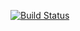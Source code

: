 [![Build Status](https://travis-ci.org/dhduggal/CS110Lab5.svg?branch=master)](https://travis-ci.org/dhduggal/CS110Lab5)
